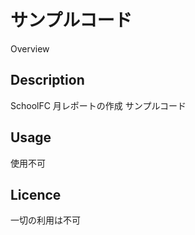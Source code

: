 サンプルコード
====

Overview

## Description
SchoolFC 月レポートの作成
サンプルコード

## Usage
使用不可

## Licence
一切の利用は不可

